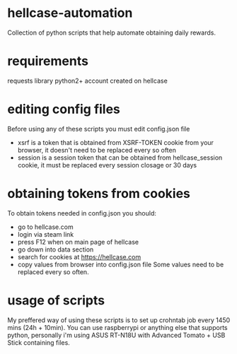 # hellcase-automation
Collection of python scripts that help automate obtaining daily rewards.

# requirements
requests library
python2+
account created on hellcase

# editing config files
Before using any of these scripts you must edit config.json file
- xsrf is a token that is obtained from XSRF-TOKEN cookie from your browser, it doesn't need to be replaced every so often
- session is a session token that can be obtained from hellcase_session cookie, it must be replaced every session closage or 30 days

# obtaining tokens from cookies
To obtain tokens needed in config.json you should:
- go to hellcase.com
- login via steam link
- press F12 when on main page of hellcase
- go down into data section
- search for cookies at https://hellcase.com
- copy values from browser into config.json file
Some values need to be replaced every so often.

# usage of scripts
My preffered way of using these scripts is to set up crohntab job every 1450 mins (24h + 10min).
You can use raspberrypi or anything else that supports python, personally i'm using ASUS RT-N18U with Advanced Tomato + USB Stick containing files.
